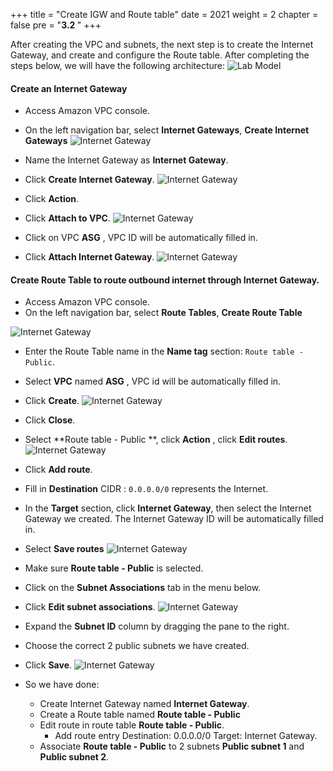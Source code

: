 +++
title = "Create IGW and Route table"
date = 2021
weight = 2
chapter = false
pre = "<b>3.2 </b>"
+++

After creating the VPC and subnets, the next step is to create the Internet Gateway, and create and configure the Route table. After completing the steps below, we will have the following architecture:
![Lab Model](/images/architecture/lab-3.2.png?width=40pc)

#### Create an Internet Gateway

* Access Amazon VPC console.
* On the left navigation bar, select **Internet Gateways**, **Create Internet Gateways**
![Internet Gateway](/images/vpc/create-igw.png?width=90pc)

* Name the Internet Gateway as **Internet Gateway**.
* Click **Create Internet Gateway**.
![Internet Gateway](/images/vpc/create-igw2.png?width=90pc)
* Click **Action**.
* Click **Attach to VPC**.
![Internet Gateway](/images/vpc/create-igw3.png?width=90pc)
* Click on VPC **ASG** , VPC ID will be automatically filled in.
* Click **Attach Internet Gateway**.
![Internet Gateway](/images/vpc/create-igw4.png?width=90pc)

#### Create Route Table to route outbound internet through Internet Gateway.

* Access Amazon VPC console.
* On the left navigation bar, select **Route Tables**, **Create Route Table**

![Internet Gateway](/images/vpc/create-route.png?width=90pc)

* Enter the Route Table name in the **Name tag** section: `Route table - Public`.
* Select **VPC** named **ASG** , VPC id will be automatically filled in.
* Click **Create**.
![Internet Gateway](/images/vpc/create-route2.png?width=90pc)
* Click **Close**.

* Select **Route table - Public **, click **Action** , click **Edit routes**.
![Internet Gateway](/images/vpc/create-route3.png?width=90pc)

* Click **Add route**.
* Fill in **Destination** CIDR : `0.0.0.0/0` represents the Internet.
* In the **Target** section, click **Internet Gateway**, then select the Internet Gateway we created. The Internet Gateway ID will be automatically filled in.
* Select **Save routes**
![Internet Gateway](/images/vpc/create-route4.png?width=90pc)

* Make sure **Route table - Public** is selected.
* Click on the **Subnet Associations** tab in the menu below.
* Click **Edit subnet associations**.
![Internet Gateway](/images/vpc/create-route5.png?width=90pc)

* Expand the **Subnet ID** column by dragging the pane to the right.
* Choose the correct 2 public subnets we have created.
* Click **Save**.
![Internet Gateway](/images/vpc/create-route6.png?width=90pc)

* So we have done:
  + Create Internet Gateway named **Internet Gateway**.
  + Create a Route table named **Route table - Public**
  + Edit route in route table **Route table - Public**.
    + Add route entry Destination: 0.0.0.0/0 Target: Internet Gateway.
  + Associate **Route table - Public** to 2 subnets **Public subnet 1** and **Public subnet 2**.